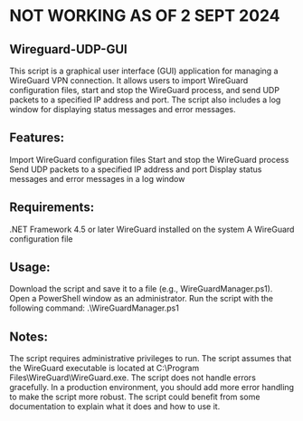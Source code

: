 # NOT WORKING AS OF 2 SEPT 2024

## Wireguard-UDP-GUI
This script is a graphical user interface (GUI) application for managing a WireGuard VPN connection. It allows users to import WireGuard configuration files, start and stop the WireGuard process, and send UDP packets to a specified IP address and port. The script also includes a log window for displaying status messages and error messages.


## Features:
Import WireGuard configuration files
Start and stop the WireGuard process
Send UDP packets to a specified IP address and port
Display status messages and error messages in a log window


## Requirements:
.NET Framework 4.5 or later
WireGuard installed on the system
A WireGuard configuration file


## Usage:
Download the script and save it to a file (e.g., WireGuardManager.ps1).
Open a PowerShell window as an administrator.
Run the script with the following command: .\WireGuardManager.ps1


## Notes:
The script requires administrative privileges to run.
The script assumes that the WireGuard executable is located at C:\Program Files\WireGuard\WireGuard.exe.
The script does not handle errors gracefully. In a production environment, you should add more error handling to make the script more robust.
The script could benefit from some documentation to explain what it does and how to use it.
